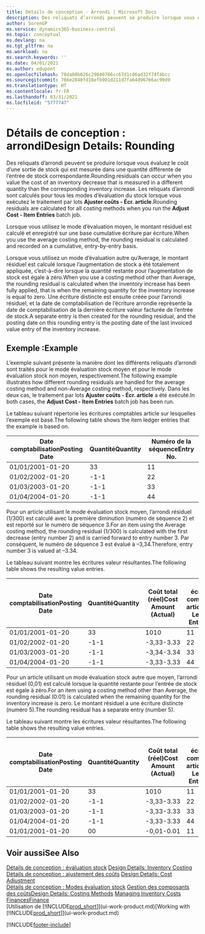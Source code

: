 ```yaml
---
title: Détails de conception - Arrondi | Microsoft Docs
description: Des reliquats d’arrondi peuvent se produire lorsque vous évaluez le coût d’une sortie de stock qui est mesurée dans une quantité différente de l’entrée de stock correspondante. Les reliquats d’arrondi sont calculés pour tous les modes d’évaluation du stock lorsque vous exécutez le traitement par lots **Ajuster coûts - Écr. article**.
author: SorenGP
ms.service: dynamics365-business-central
ms.topic: conceptual
ms.devlang: na
ms.tgt_pltfrm: na
ms.workload: na
ms.search.keywords: ''
ms.date: 04/01/2021
ms.author: edupont
ms.openlocfilehash: 78da80b026c29040766cc67d1cd6ad32f74f4bcc
ms.sourcegitcommit: 766e2840fd16efb901d211d7fa64d96766ac99d9
ms.translationtype: HT
ms.contentlocale: fr-FR
ms.lasthandoff: 03/31/2021
ms.locfileid: "5777747"
---
```

# <a name="design-details-rounding"></a><span data-ttu-id="8b4ce-104">Détails de conception : arrondi</span><span class="sxs-lookup"><span data-stu-id="8b4ce-104">Design Details: Rounding</span></span>
<span data-ttu-id="8b4ce-105">Des reliquats d’arrondi peuvent se produire lorsque vous évaluez le coût d’une sortie de stock qui est mesurée dans une quantité différente de l’entrée de stock correspondante.</span><span class="sxs-lookup"><span data-stu-id="8b4ce-105">Rounding residuals can occur when you value the cost of an inventory decrease that is measured in a different quantity than the corresponding inventory increase.</span></span> <span data-ttu-id="8b4ce-106">Les reliquats d’arrondi sont calculés pour tous les modes d’évaluation du stock lorsque vous exécutez le traitement par lots **Ajuster coûts - Écr. article**.</span><span class="sxs-lookup"><span data-stu-id="8b4ce-106">Rounding residuals are calculated for all costing methods when you run the **Adjust Cost - Item Entries** batch job.</span></span>  

 <span data-ttu-id="8b4ce-107">Lorsque vous utilisez le mode d’évaluation moyen, le montant résiduel est calculé et enregistré sur une base cumulative écriture par écriture.</span><span class="sxs-lookup"><span data-stu-id="8b4ce-107">When you use the average costing method, the rounding residual is calculated and recorded on a cumulative, entry-by-entry basis.</span></span>  

 <span data-ttu-id="8b4ce-108">Lorsque vous utilisez un mode d’évaluation autre qu’Average, le montant résiduel est calculé lorsque l’augmentation de stock a été totalement appliquée, c’est-à-dire lorsque la quantité restante pour l’augmentation de stock est égale à zéro.</span><span class="sxs-lookup"><span data-stu-id="8b4ce-108">When you use a costing method other than Average, the rounding residual is calculated when the inventory increase has been fully applied, that is when the remaining quantity for the inventory increase is equal to zero.</span></span> <span data-ttu-id="8b4ce-109">Une écriture distincte est ensuite créée pour l’arrondi résiduel, et la date de comptabilisation de l’écriture arrondie représente la date de comptabilisation de la dernière écriture valeur facturée de l’entrée de stock.</span><span class="sxs-lookup"><span data-stu-id="8b4ce-109">A separate entry is then created for the rounding residual, and the posting date on this rounding entry is the posting date of the last invoiced value entry of the inventory increase.</span></span>  

## <a name="example"></a><span data-ttu-id="8b4ce-110">Exemple :</span><span class="sxs-lookup"><span data-stu-id="8b4ce-110">Example</span></span>  
 <span data-ttu-id="8b4ce-111">L’exemple suivant présente la manière dont les différents reliquats d’arrondi sont traités pour le mode évaluation stock moyen et pour le mode évaluation stock non moyen, respectivement.</span><span class="sxs-lookup"><span data-stu-id="8b4ce-111">The following example illustrates how different rounding residuals are handled for the average costing method and non-Average costing method, respectively.</span></span> <span data-ttu-id="8b4ce-112">Dans les deux cas, le traitement par lots **Ajuster coûts - Écr. article** a été exécuté.</span><span class="sxs-lookup"><span data-stu-id="8b4ce-112">In both cases, the **Adjust Cost - Item Entries** batch job has been run.</span></span>  

 <span data-ttu-id="8b4ce-113">Le tableau suivant répertorie les écritures comptables article sur lesquelles l’exemple est basé.</span><span class="sxs-lookup"><span data-stu-id="8b4ce-113">The following table shows the item ledger entries that the example is based on.</span></span>  

|<span data-ttu-id="8b4ce-114">Date comptabilisation</span><span class="sxs-lookup"><span data-stu-id="8b4ce-114">Posting Date</span></span>|<span data-ttu-id="8b4ce-115">Quantité</span><span class="sxs-lookup"><span data-stu-id="8b4ce-115">Quantity</span></span>|<span data-ttu-id="8b4ce-116">Numéro de la séquence</span><span class="sxs-lookup"><span data-stu-id="8b4ce-116">Entry No.</span></span>|  
|------------------|--------------|---------------|  
|<span data-ttu-id="8b4ce-117">01/01/20</span><span class="sxs-lookup"><span data-stu-id="8b4ce-117">01-01-20</span></span>|<span data-ttu-id="8b4ce-118">3</span><span class="sxs-lookup"><span data-stu-id="8b4ce-118">3</span></span>|<span data-ttu-id="8b4ce-119">1</span><span class="sxs-lookup"><span data-stu-id="8b4ce-119">1</span></span>|  
|<span data-ttu-id="8b4ce-120">01/02/20</span><span class="sxs-lookup"><span data-stu-id="8b4ce-120">02-01-20</span></span>|<span data-ttu-id="8b4ce-121">-1</span><span class="sxs-lookup"><span data-stu-id="8b4ce-121">-1</span></span>|<span data-ttu-id="8b4ce-122">2</span><span class="sxs-lookup"><span data-stu-id="8b4ce-122">2</span></span>|  
|<span data-ttu-id="8b4ce-123">01/03/20</span><span class="sxs-lookup"><span data-stu-id="8b4ce-123">03-01-20</span></span>|<span data-ttu-id="8b4ce-124">-1</span><span class="sxs-lookup"><span data-stu-id="8b4ce-124">-1</span></span>|<span data-ttu-id="8b4ce-125">3</span><span class="sxs-lookup"><span data-stu-id="8b4ce-125">3</span></span>|  
|<span data-ttu-id="8b4ce-126">01/04/20</span><span class="sxs-lookup"><span data-stu-id="8b4ce-126">04-01-20</span></span>|<span data-ttu-id="8b4ce-127">-1</span><span class="sxs-lookup"><span data-stu-id="8b4ce-127">-1</span></span>|<span data-ttu-id="8b4ce-128">4</span><span class="sxs-lookup"><span data-stu-id="8b4ce-128">4</span></span>|  

 <span data-ttu-id="8b4ce-129">Pour un article utilisant le mode évaluation stock moyen, l’arrondi résiduel (1/300) est calculé avec la première diminution (numéro de séquence 2) et est reporté sur le numéro de séquence 3.</span><span class="sxs-lookup"><span data-stu-id="8b4ce-129">For an item using the Average costing method, the rounding residual (1/300) is calculated with the first decrease (entry number 2) and is carried forward to entry number 3.</span></span> <span data-ttu-id="8b4ce-130">Par conséquent, le numéro de séquence 3 est évalué à –3,34.</span><span class="sxs-lookup"><span data-stu-id="8b4ce-130">Therefore, entry number 3 is valued at –3.34.</span></span>  

 <span data-ttu-id="8b4ce-131">Le tableau suivant montre les écritures valeur résultantes.</span><span class="sxs-lookup"><span data-stu-id="8b4ce-131">The following table shows the resulting value entries.</span></span>  

|<span data-ttu-id="8b4ce-132">Date comptabilisation</span><span class="sxs-lookup"><span data-stu-id="8b4ce-132">Posting Date</span></span>|<span data-ttu-id="8b4ce-133">Quantité</span><span class="sxs-lookup"><span data-stu-id="8b4ce-133">Quantity</span></span>|<span data-ttu-id="8b4ce-134">Coût total (réel)</span><span class="sxs-lookup"><span data-stu-id="8b4ce-134">Cost Amount (Actual)</span></span>|<span data-ttu-id="8b4ce-135">N° écriture comptable article</span><span class="sxs-lookup"><span data-stu-id="8b4ce-135">Item Ledger Entry No.</span></span>|<span data-ttu-id="8b4ce-136">Numéro de la séquence</span><span class="sxs-lookup"><span data-stu-id="8b4ce-136">Entry No.</span></span>|  
|------------------|--------------|----------------------------|---------------------------|---------------|  
|<span data-ttu-id="8b4ce-137">01/01/20</span><span class="sxs-lookup"><span data-stu-id="8b4ce-137">01-01-20</span></span>|<span data-ttu-id="8b4ce-138">3</span><span class="sxs-lookup"><span data-stu-id="8b4ce-138">3</span></span>|<span data-ttu-id="8b4ce-139">10</span><span class="sxs-lookup"><span data-stu-id="8b4ce-139">10</span></span>|<span data-ttu-id="8b4ce-140">1</span><span class="sxs-lookup"><span data-stu-id="8b4ce-140">1</span></span>|<span data-ttu-id="8b4ce-141">1</span><span class="sxs-lookup"><span data-stu-id="8b4ce-141">1</span></span>|  
|<span data-ttu-id="8b4ce-142">01/02/20</span><span class="sxs-lookup"><span data-stu-id="8b4ce-142">02-01-20</span></span>|<span data-ttu-id="8b4ce-143">-1</span><span class="sxs-lookup"><span data-stu-id="8b4ce-143">-1</span></span>|<span data-ttu-id="8b4ce-144">-3,33</span><span class="sxs-lookup"><span data-stu-id="8b4ce-144">-3.33</span></span>|<span data-ttu-id="8b4ce-145">2</span><span class="sxs-lookup"><span data-stu-id="8b4ce-145">2</span></span>|<span data-ttu-id="8b4ce-146">2</span><span class="sxs-lookup"><span data-stu-id="8b4ce-146">2</span></span>|  
|<span data-ttu-id="8b4ce-147">01/03/20</span><span class="sxs-lookup"><span data-stu-id="8b4ce-147">03-01-20</span></span>|<span data-ttu-id="8b4ce-148">-1</span><span class="sxs-lookup"><span data-stu-id="8b4ce-148">-1</span></span>|<span data-ttu-id="8b4ce-149">-3,34</span><span class="sxs-lookup"><span data-stu-id="8b4ce-149">-3.34</span></span>|<span data-ttu-id="8b4ce-150">3</span><span class="sxs-lookup"><span data-stu-id="8b4ce-150">3</span></span>|<span data-ttu-id="8b4ce-151">3</span><span class="sxs-lookup"><span data-stu-id="8b4ce-151">3</span></span>|  
|<span data-ttu-id="8b4ce-152">01/04/20</span><span class="sxs-lookup"><span data-stu-id="8b4ce-152">04-01-20</span></span>|<span data-ttu-id="8b4ce-153">-1</span><span class="sxs-lookup"><span data-stu-id="8b4ce-153">-1</span></span>|<span data-ttu-id="8b4ce-154">-3,33</span><span class="sxs-lookup"><span data-stu-id="8b4ce-154">-3.33</span></span>|<span data-ttu-id="8b4ce-155">4</span><span class="sxs-lookup"><span data-stu-id="8b4ce-155">4</span></span>|<span data-ttu-id="8b4ce-156">4</span><span class="sxs-lookup"><span data-stu-id="8b4ce-156">4</span></span>|  

 <span data-ttu-id="8b4ce-157">Pour un article utilisant un mode évaluation stock autre que moyen, l’arrondi résiduel (0,01) est calculé lorsque la quantité restante pour l’entrée de stock est égale à zéro.</span><span class="sxs-lookup"><span data-stu-id="8b4ce-157">For an item using a costing method other than Average, the rounding residual (0.01) is calculated when the remaining quantity for the inventory increase is zero.</span></span> <span data-ttu-id="8b4ce-158">Le montant résiduel a une écriture distincte (numéro 5).</span><span class="sxs-lookup"><span data-stu-id="8b4ce-158">The rounding residual has a separate entry (number 5).</span></span>  

 <span data-ttu-id="8b4ce-159">Le tableau suivant montre les écritures valeur résultantes.</span><span class="sxs-lookup"><span data-stu-id="8b4ce-159">The following table shows the resulting value entries.</span></span>  

|<span data-ttu-id="8b4ce-160">Date comptabilisation</span><span class="sxs-lookup"><span data-stu-id="8b4ce-160">Posting Date</span></span>|<span data-ttu-id="8b4ce-161">Quantité</span><span class="sxs-lookup"><span data-stu-id="8b4ce-161">Quantity</span></span>|<span data-ttu-id="8b4ce-162">Coût total (réel)</span><span class="sxs-lookup"><span data-stu-id="8b4ce-162">Cost Amount (Actual)</span></span>|<span data-ttu-id="8b4ce-163">N° écriture comptable article</span><span class="sxs-lookup"><span data-stu-id="8b4ce-163">Item Ledger Entry No.</span></span>|<span data-ttu-id="8b4ce-164">Numéro de la séquence</span><span class="sxs-lookup"><span data-stu-id="8b4ce-164">Entry No.</span></span>|  
|------------------|--------------|----------------------------|---------------------------|---------------|  
|<span data-ttu-id="8b4ce-165">01/01/20</span><span class="sxs-lookup"><span data-stu-id="8b4ce-165">01-01-20</span></span>|<span data-ttu-id="8b4ce-166">3</span><span class="sxs-lookup"><span data-stu-id="8b4ce-166">3</span></span>|<span data-ttu-id="8b4ce-167">10</span><span class="sxs-lookup"><span data-stu-id="8b4ce-167">10</span></span>|<span data-ttu-id="8b4ce-168">1</span><span class="sxs-lookup"><span data-stu-id="8b4ce-168">1</span></span>|<span data-ttu-id="8b4ce-169">1</span><span class="sxs-lookup"><span data-stu-id="8b4ce-169">1</span></span>|  
|<span data-ttu-id="8b4ce-170">01/02/20</span><span class="sxs-lookup"><span data-stu-id="8b4ce-170">02-01-20</span></span>|<span data-ttu-id="8b4ce-171">-1</span><span class="sxs-lookup"><span data-stu-id="8b4ce-171">-1</span></span>|<span data-ttu-id="8b4ce-172">-3,33</span><span class="sxs-lookup"><span data-stu-id="8b4ce-172">-3.33</span></span>|<span data-ttu-id="8b4ce-173">2</span><span class="sxs-lookup"><span data-stu-id="8b4ce-173">2</span></span>|<span data-ttu-id="8b4ce-174">2</span><span class="sxs-lookup"><span data-stu-id="8b4ce-174">2</span></span>|  
|<span data-ttu-id="8b4ce-175">01/03/20</span><span class="sxs-lookup"><span data-stu-id="8b4ce-175">03-01-20</span></span>|<span data-ttu-id="8b4ce-176">-1</span><span class="sxs-lookup"><span data-stu-id="8b4ce-176">-1</span></span>|<span data-ttu-id="8b4ce-177">-3,33</span><span class="sxs-lookup"><span data-stu-id="8b4ce-177">-3.33</span></span>|<span data-ttu-id="8b4ce-178">3</span><span class="sxs-lookup"><span data-stu-id="8b4ce-178">3</span></span>|<span data-ttu-id="8b4ce-179">3</span><span class="sxs-lookup"><span data-stu-id="8b4ce-179">3</span></span>|  
|<span data-ttu-id="8b4ce-180">01/04/20</span><span class="sxs-lookup"><span data-stu-id="8b4ce-180">04-01-20</span></span>|<span data-ttu-id="8b4ce-181">-1</span><span class="sxs-lookup"><span data-stu-id="8b4ce-181">-1</span></span>|<span data-ttu-id="8b4ce-182">-3,33</span><span class="sxs-lookup"><span data-stu-id="8b4ce-182">-3.33</span></span>|<span data-ttu-id="8b4ce-183">4</span><span class="sxs-lookup"><span data-stu-id="8b4ce-183">4</span></span>|<span data-ttu-id="8b4ce-184">4</span><span class="sxs-lookup"><span data-stu-id="8b4ce-184">4</span></span>|  
|<span data-ttu-id="8b4ce-185">01/01/20</span><span class="sxs-lookup"><span data-stu-id="8b4ce-185">01-01-20</span></span>|<span data-ttu-id="8b4ce-186">0</span><span class="sxs-lookup"><span data-stu-id="8b4ce-186">0</span></span>|<span data-ttu-id="8b4ce-187">-0,01</span><span class="sxs-lookup"><span data-stu-id="8b4ce-187">-0.01</span></span>|<span data-ttu-id="8b4ce-188">1</span><span class="sxs-lookup"><span data-stu-id="8b4ce-188">1</span></span>|<span data-ttu-id="8b4ce-189">5</span><span class="sxs-lookup"><span data-stu-id="8b4ce-189">5</span></span>|  

## <a name="see-also"></a><span data-ttu-id="8b4ce-190">Voir aussi</span><span class="sxs-lookup"><span data-stu-id="8b4ce-190">See Also</span></span>  
 <span data-ttu-id="8b4ce-191">[Détails de conception : évaluation stock](design-details-inventory-costing.md) </span><span class="sxs-lookup"><span data-stu-id="8b4ce-191">[Design Details: Inventory Costing](design-details-inventory-costing.md) </span></span>  
 <span data-ttu-id="8b4ce-192">[Détails de conception : ajustement des coûts](design-details-cost-adjustment.md) </span><span class="sxs-lookup"><span data-stu-id="8b4ce-192">[Design Details: Cost Adjustment](design-details-cost-adjustment.md) </span></span>  
 <span data-ttu-id="8b4ce-193">[Détails de conception : Modes évaluation stock](design-details-costing-methods.md) [Gestion des composants des coûts](finance-manage-inventory-costs.md)</span><span class="sxs-lookup"><span data-stu-id="8b4ce-193">[Design Details: Costing Methods](design-details-costing-methods.md) [Managing Inventory Costs](finance-manage-inventory-costs.md)</span></span>  
 [<span data-ttu-id="8b4ce-194">Finances</span><span class="sxs-lookup"><span data-stu-id="8b4ce-194">Finance</span></span>](finance.md)  
 <span data-ttu-id="8b4ce-195">[Utilisation de [!INCLUDE[prod_short](includes/prod_short.md)]](ui-work-product.md)</span><span class="sxs-lookup"><span data-stu-id="8b4ce-195">[Working with [!INCLUDE[prod_short](includes/prod_short.md)]](ui-work-product.md)</span></span>


[!INCLUDE[footer-include](includes/footer-banner.md)]